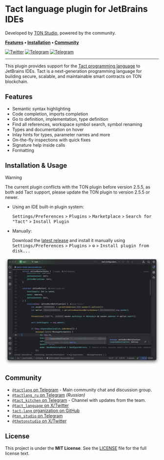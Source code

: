 # Tact language plugin for JetBrains IDEs

Developed by [TON Studio](https://tonstudio.io), powered by the community.

**[Features] • [Installation] • [Community]**

[Features]: #features

[Installation]: #installation--usage

[Community]: #community

[![Twitter](https://img.shields.io/badge/X%2FTwitter-white?logo=x&style=flat&logoColor=gray)](https://x.com/tact_language)
[![Telegram](https://img.shields.io/badge/Community_Chat-white?logo=telegram&style=flat)](https://t.me/tactlang)
[![Telegram](https://img.shields.io/badge/Tact_Kitchen_🥣-white?logo=telegram&style=flat)](https://t.me/tact_kitchen)

---

This plugin provides support for the [Tact programming language](https://tact-lang.org) to JetBrains IDEs.
Tact is a next-generation programming language for building secure, scalable, and maintainable smart contracts on TON
blockchain.

## Features

- Semantic syntax highlighting
- Code completion, imports completion
- Go to definition, implementation, type definition
- Find all references, workspace symbol search, symbol renaming
- Types and documentation on hover
- Inlay hints for types, parameter names and more
- On-the-fly inspections with quick fixes
- Signature help inside calls
- Formatting

## Installation & Usage

> [!WARNING]
> The current plugin conflicts with the TON plugin before version 2.5.5, as both add Tact support,
> please update the TON plugin to version 2.5.5 or newer.

- Using an IDE built-in plugin system:

  <kbd>Settings/Preferences</kbd> > <kbd>Plugins</kbd> > <kbd>Marketplace</kbd> > <kbd>Search for "Tact"</kbd> >
  <kbd>Install Plugin</kbd>

- Manually:

  Download the [latest release](https://github.com/tact-lang/intelli-tact/releases/latest) and install it manually using
  <kbd>Settings/Preferences</kbd> > <kbd>Plugins</kbd> > <kbd>⚙️</kbd> > <kbd>Install plugin from disk...</kbd>

![](./docs/cover.png)

## Community

- [`@tactlang` on Telegram](https://t.me/tactlang) - Main community chat and discussion group.
- [`@tactlang_ru` on Telegram](https://t.me/tactlang_ru) _(Russian)_
- [`@tact_kitchen` on Telegram](https://t.me/tact_kitchen) - Channel with updates from the team.
- [`@tact_language` on X/Twitter](https://x.com/tact_language)
- [`tact-lang` organization on GitHub](https://github.com/tact-lang)
- [`@ton_studio` on Telegram](https://t.me/ton_studio)
- [`@thetonstudio` on X/Twitter](https://x.com/thetonstudio)

## License

This project is under the **MIT License**. See the
[LICENSE](https://github.com/tact-lang/intelli-tact/blob/master/LICENSE)
file for the full license text.
